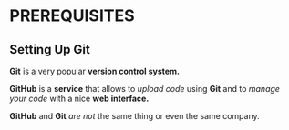 # PREREQUISITES
## Setting Up Git
**Git** is a very popular **version control system.**

**GitHub** is a **service** that allows to <em>upload code</em> using **Git** and to <em>manage your code</em> with a nice **web interface.** 

**GitHub** and **Git** <em>are not</em> the same thing or even the same company.
